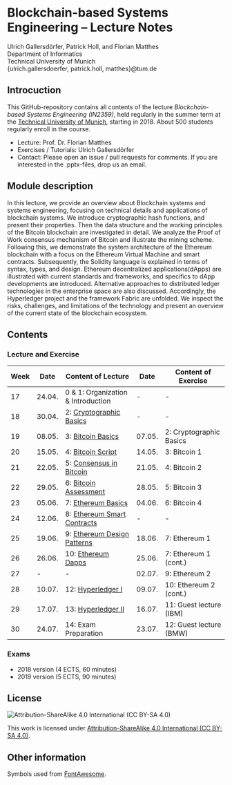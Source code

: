 # Blockchain-based Systems Engineering – Lecture Notes
Ulrich Gallersdörfer, Patrick Holl, and Florian Matthes <br>
Department of Informatics <br>
Technical University of Munich <br>
{ulrich.gallersdoerfer, patrick.holl, matthes}@tum.de


## Introcuction

This GitHub-repository contains all contents of the lecture _Blockchain-based Systems Engineering (IN2359)_, held regularly in the summer term at the [Technical University of Munich](tum.de), starting in 2018. About 500 students regularly enroll in the course. 

- Lecture: Prof. Dr. Florian Matthes
- Exercises / Tutorials: Ulrich Gallersdörfer
- Contact: Please open an issue / pull requests for comments. If you are interested in the .pptx-files, drop us an email. 


## Module description
In this lecture, we provide an overview about Blockchain systems and systems engineering, focusing on technical details and applications of blockchain systems. We introduce cryptographic hash functions, and present their properties. Then the data structure and the working principles of the Bitcoin blockchain are investigated in detail. We analyze the Proof of Work consensus mechanism of Bitcoin and illustrate the mining scheme. Following this, we demonstrate the system architecture of the Ethereum blockchain with a focus on the Ethereum Virtual Machine and smart contracts. Subsequently, the Solidity language is explained in terms of syntax, types, and design. Ethereum decentralized applications(dApps) are illustrated with current standards and frameworks, and specifics to dApp developments are introduced. Alternative approaches to distributed ledger technologies in the enterprise space are also discussed. Accordingly, the Hyperledger project and the framework Fabric are unfolded. We inspect the risks, challenges, and limitations of the technology and present an overview of the current state of the blockchain ecosystem.

## Contents

### Lecture and Exercise

| Week 	| Date   	| Content of Lecture                 				| Date   	| Content of Exercise     	|
|------	|--------	|-------------------------------------------		|--------	|-------------------------	|
| 17   	| 24.04. 	| 0 & 1: Organization & Introduction 				| -      	| -                       	|
| 18   	| 30.04. 	| 2: [Cryptographic Basics](slides/02_Cryptographic_Basics.pdf)            	| -      	| -                       	|
| 19   	| 08.05. 	| 3: [Bitcoin Basics](slides/03_Bitcoin_Basics.pdf)                  	| 07.05. 	| 2: Cryptographic Basics 	|
| 20   	| 15.05. 	| 4: [Bitcoin Script](slides/04_Bitcoin_Script.pdf)                  	| 14.05. 	| 3: Bitcoin 1            	|
| 21   	| 22.05. 	| 5: [Consensus in Bitcoin](slides/05_Consensus_in_Bitcoin.pdf)            	| 21.05. 	| 4: Bitcoin 2            	|
| 22   	| 29.05. 	| 6: [Bitcoin Assessment](slides/06_Bitcoin_Assessment.pdf)              	| 28.05. 	| 5: Bitcoin 3            	|
| 23   	| 05.06. 	| 7: [Ethereum Basics](slides/07_Ethereum_Basics.pdf)                 	| 04.06. 	| 6: Bitcoin 4            	|
| 24   	| 12.06. 	| 8: [Ethereum Smart Contracts](slides/08_Ethereum_Smart_Contracts.pdf)        	| -      	| -                       	|
| 25   	| 19.06. 	| 9: [Ethereum Design Patterns](slides/09_Ethereum_Design_Patterns.pdf)      	| 18.06. 	| 7: Ethereum 1           	|
| 26   	| 26.06. 	| 10: [Ethereum Dapps](slides/10_Ethereum_dApps.pdf)                 	| 25.06. 	| 7: Ethereum 1 (cont.)   	|
| 27   	| -      	| -                                  				| 02.07. 	| 9: Ethereum 2           	|
| 28   	| 10.07. 	| 12: [Hyperledger I](slides/11_Hyperledger_I.pdf)           	| 09.07. 	| 10: Ethereum 2 (cont.)  	|
| 29   	| 17.07. 	| 13: [Hyperledger II](slides/12_Hyperledger_II.pdf)             	| 16.07. 	| 11: Guest lecture (IBM) 	|
| 30   	| 24.07. 	| 14: Exam Preparation               	| 23.07. 	| 12: Guest lecture (BMW) 	|

### Exams

- 2018 version (4 ECTS, 60 minutes)
- 2019 version (5 ECTS, 90 minutes)


## License
![Attribution-ShareAlike 4.0 International (CC BY-SA 4.0)](https://licensebuttons.net/l/by-sa/4.0/88x31.png)

This work is licensed under [Attribution-ShareAlike 4.0 International (CC BY-SA 4.0)](https://creativecommons.org/licenses/by-sa/4.0/). 

## Other information
Symbols used from [FontAwesome](https://fontawesome.com/).